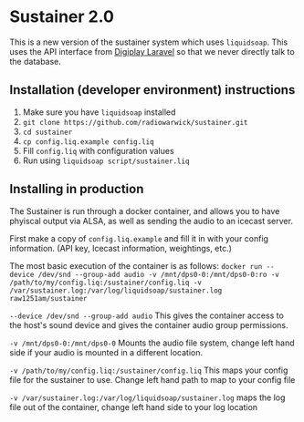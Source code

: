 # Sustainer 2.0

This is a new version of the sustainer system which uses `liquidsoap`. This uses the API interface from [Digiplay Laravel](https://github.com/radiowarwick/digiplay-laravel/) so that we never directly talk to the database.

## Installation (developer environment) instructions

1. Make sure you have `liquidsoap` installed
2. `git clone https://github.com/radiowarwick/sustainer.git`
3. `cd sustainer`
4. `cp config.liq.example config.liq`
5. Fill `config.liq` with configuration values
6. Run using `liquidsoap script/sustainer.liq`

## Installing in production

The Sustainer is run through a docker container, and allows you to have phyiscal output via ALSA, as well as sending the audio to an icecast server.

First make a copy of `config.liq.example` and fill it in with your config information. (API key, Icecast information, weightings, etc.)

The most basic execution of the container is as follows:
`docker run --device /dev/snd --group-add audio -v /mnt/dps0-0:/mnt/dps0-0:ro -v /path/to/my/config.liq:/sustainer/config.liq -v /var/sustainer.log:/var/log/liquidsoap/sustainer.log raw1251am/sustainer`

`--device /dev/snd --group-add audio` This gives the container access to the host's sound device and gives the container audio group permissions.

`-v /mnt/dps0-0:/mnt/dps0-0` Mounts the audio file system, change left hand side if your audio is mounted in a different location.

`-v /path/to/my/config.liq:/sustainer/config.liq` This maps your config file for the sustainer to use. Change left hand path to map to your config file

`-v /var/sustainer.log:/var/log/liquidsoap/sustainer.log` maps the log file out of the container, change left hand side to your log location